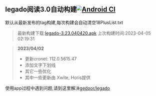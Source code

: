 ## legado阅读3.0自动构建[![Android CI](https://github.com/10bits/gedoor-Build/workflows/Android%20CI/badge.svg)](https://github.com/10bits/gedoor-Build/actions)

默认从最新发布的tag构建,每次构建会自动清空18PlusList.txt

> 最新构建下载:[legado-3.23.040420.apk](https://github.com/imgblz/gedoor-Build/releases/download/legado-3.23.040420/legado-3.23.040420.apk) 上次构建时间:2023-04-05 02:19:31
<!--start-->
> **2023/04/02**
> 
> * 更新cronet: 112.0.5615.47
> * 添加文字下划线
> * 其它一些优化
> * 其中一些更新由 Xwite, Horis提供
<!--end-->
  
使用app过程中遇到问题,请到这里解决[gedoor/legado](https://github.com/gedoor/legado/issues)

